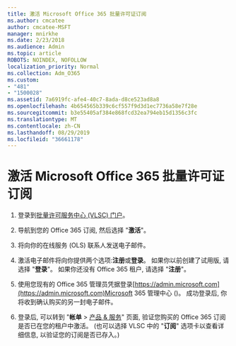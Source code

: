 ```yaml
---
title: 激活 Microsoft Office 365 批量许可证订阅
ms.author: cmcatee
author: cmcatee-MSFT
manager: mnirkhe
ms.date: 2/23/2018
ms.audience: Admin
ms.topic: article
ROBOTS: NOINDEX, NOFOLLOW
localization_priority: Normal
ms.collection: Adm_O365
ms.custom:
- "481"
- "1500028"
ms.assetid: 7a6919fc-afe4-40c7-8ada-d8ce523ad8a8
ms.openlocfilehash: 4b654565b339c6cf557f9d3d1ec7736a58e7f28e
ms.sourcegitcommit: b3e55405af384e868fcd32ea794eb15d1356c3fc
ms.translationtype: MT
ms.contentlocale: zh-CN
ms.lasthandoff: 08/29/2019
ms.locfileid: "36661178"
---
```

# <a name="activating-a-microsoft-office-365-volume-license-subscription"></a>激活 Microsoft Office 365 批量许可证订阅

1. 登录到[批量许可服务中心 (VLSC) 门户](http://go.microsoft.com/fwlink/p/?LinkId=329762)。

2. 导航到您的 Office 365 订阅, 然后选择 "**激活**"。

3. 将向你的在线服务 (OLS) 联系人发送电子邮件。

4. 激活电子邮件将向你提供两个选项:**注册**或**登录**。 如果你以前创建了试用版, 请选择 "**登录**"。 如果你还没有 Office 365 租户, 请选择 "**注册**"。

5. 使用您现有的 Office 365 管理员凭据登录[https://admin.microsoft.com](https://admin.microsoft.com)Microsoft 365 管理中心 ()。 成功登录后, 你将收到确认购买的另一封电子邮件。

6. 登录后, 可以转到 "**帐单** \> [产品 & 服务](https://go.microsoft.com/fwlink/p/?linkid=842054)" 页面, 验证您购买的 Office 365 订阅是否已在您的租户中激活。 (也可以选择 VLSC 中的 "**订阅**" 选项卡以查看详细信息, 以验证您的订阅是否已存入。)